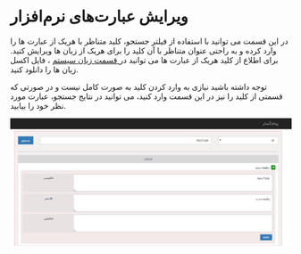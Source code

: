 # ویرایش عبارت‌های نرم‌افزار

در این قسمت می توانید با استفاده از فیلتر جستجو، کلید متناظر با هریک از عبارت ها را وارد کرده و به راحتی عنوان متناظر با آن کلید را برای هریک از زبان ها ویرایش کنید. برای اطلاع از کلید هریک از عبارت ها می توانید در[ قسمت زبان سیستم](https://github.com/1stco/PayamGostarDocs/blob/master/help%202.5.4/Basic-Information/Language-management/System-language/System-language.md) ، فایل اکسل زبان ها را دانلود کنید.

توجه داشته باشید نیازی به وارد کردن کلید به صورت کامل نیست و در صورتی که قسمتی از کلید را نیز در این قسمت وارد کنید، می توانید در نتایج جستجو، عبارت مورد نظر خود را بیابید.

![](PhraseEdition.png)

